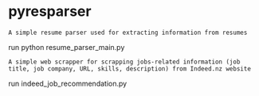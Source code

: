 # pyresparser

```
A simple resume parser used for extracting information from resumes
```
run python resume_parser_main.py

```
A simple web scrapper for scrapping jobs-related information (job title, job company, URL, skills, description) from Indeed.nz website
```
run indeed_job_recommendation.py

